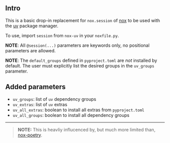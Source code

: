 ## Intro

This is a basic drop-in replacement for `nox.session` of [nox](https://nox.thea.codes/) to be used 
with the [uv](https://docs.astral.sh/uv/) package manager.

To use, import `session` from `nox-uv` in your `noxfile.py`.

**NOTE**: All `@session(...)` parameters are keywords only, no positional parameters are allowed.

**NOTE**: The `default_groups` defined in `pyproject.toml` are _not_ installed by default. The
user must explicitly list the desired groups in the `uv_groups` parameter. 

## Added parameters

- `uv_groups`: list of `uv` dependency groups
- `uv_extras`: list of `uv` extras
- `uv_all_extras`: boolean to install all extras from `pyproject.toml`
- `uv_all_groups`: boolean to install all dependency groups

---

> **NOTE:** This is heavliy influcenced by, but much more limited than, 
> [nox-poetry](https://nox-poetry.readthedocs.io).
